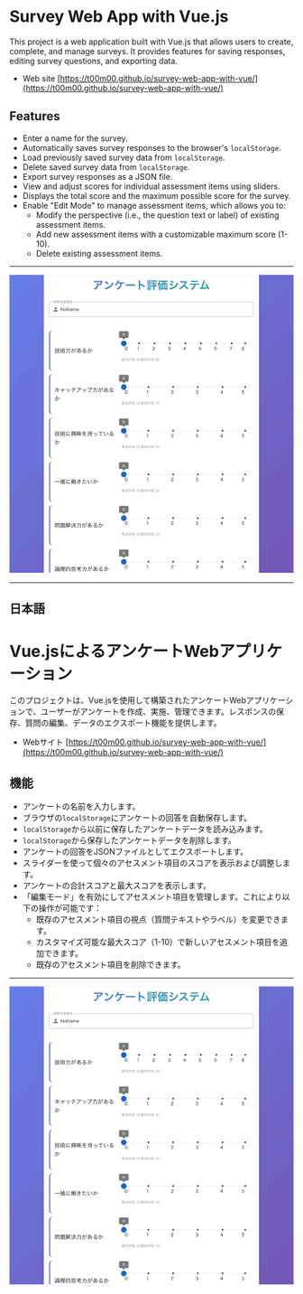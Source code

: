 # Survey Web App with Vue.js

This project is a web application built with Vue.js that allows users to create, complete, and manage surveys. It provides features for saving responses, editing survey questions, and exporting data.

* Web site
[https://t00m00.github.io/survey-web-app-with-vue/](https://t00m00.github.io/survey-web-app-with-vue/)

## Features

* Enter a name for the survey.
* Automatically saves survey responses to the browser's `localStorage`.
* Load previously saved survey data from `localStorage`.
* Delete saved survey data from `localStorage`.
* Export survey responses as a JSON file.
* View and adjust scores for individual assessment items using sliders.
* Displays the total score and the maximum possible score for the survey.
* Enable "Edit Mode" to manage assessment items, which allows you to:
    * Modify the perspective (i.e., the question text or label) of existing assessment items.
    * Add new assessment items with a customizable maximum score (1-10).
    * Delete existing assessment items.

---
![Survey Web App v0.4.0 Demonstration](./image/survey-web-app-with-vue_v0.4.0.gif)

---

## 日本語

# Vue.jsによるアンケートWebアプリケーション

このプロジェクトは、Vue.jsを使用して構築されたアンケートWebアプリケーションで、ユーザーがアンケートを作成、実施、管理できます。レスポンスの保存、質問の編集、データのエクスポート機能を提供します。

* Webサイト
[https://t00m00.github.io/survey-web-app-with-vue/](https://t00m00.github.io/survey-web-app-with-vue/)

## 機能

* アンケートの名前を入力します。
* ブラウザの`localStorage`にアンケートの回答を自動保存します。
* `localStorage`から以前に保存したアンケートデータを読み込みます。
* `localStorage`から保存したアンケートデータを削除します。
* アンケートの回答をJSONファイルとしてエクスポートします。
* スライダーを使って個々のアセスメント項目のスコアを表示および調整します。
* アンケートの合計スコアと最大スコアを表示します。
* 「編集モード」を有効にしてアセスメント項目を管理します。これにより以下の操作が可能です：
    * 既存のアセスメント項目の視点（質問テキストやラベル）を変更できます。
    * カスタマイズ可能な最大スコア（1-10）で新しいアセスメント項目を追加できます。
    * 既存のアセスメント項目を削除できます。

---

![アンケートWebアプリ v0.4.0 デモ](./image/survey-web-app-with-vue_v0.4.0.gif)